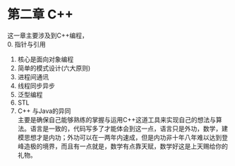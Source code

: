 # 第二章 C++
这一章主要涉及到C++编程，  
0. 指针与引用  
1. 核心是面向对象编程  
2. 简单的模式设计(六大原则)  
3. 进程间通讯  
4. 线程同步异步  
5. 泛型编程  
6. STL  
7. C++ 与Java的异同  
主要是确保自己能够熟练的掌握与运用C++这道工具来实现自己的想法与算法。语言是一致的，代码写多了才能体会到这一点，语言只是外功，数学，建模思想才是内功；外功可以在一两年内速成，但是内功非十年八年难以达到登峰造极的境界，而且有一点就是，数学有点靠天赋，数学好这是上天赐给你的礼物。


